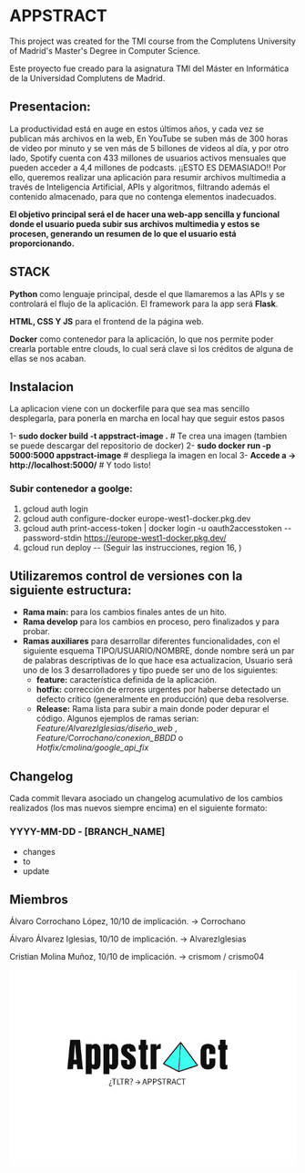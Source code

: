 # APPSTRACT

This project was created for the TMI course from the Complutens University of Madrid's Master's Degree in Computer Science.

Este proyecto fue creado para la asignatura TMI del Máster en Informática de la Universidad Complutens de Madrid.

## Presentacion:
La productividad está en auge en estos últimos años, y cada vez se publican más archivos en la web, En YouTube se suben más de 300 horas de video por minuto y se ven más de 5 billones de videos al día, y por otro lado, Spotify cuenta con 433 millones de usuarios activos mensuales que pueden acceder a 4,4 millones de podcasts. ¡¡ESTO ES DEMASIADO!! Por ello, queremos realizar una aplicación para resumir archivos multimedia a través de Inteligencia Artificial, APIs y algoritmos, filtrando además el contenido almacenado, para que no contenga elementos inadecuados.

**El objetivo principal será el de hacer una web-app sencilla y funcional donde el usuario pueda subir sus archivos multimedia y estos se procesen, generando un resumen de lo que el usuario está proporcionando.**

## STACK
**Python** como lenguaje principal, desde el que llamaremos a las APIs y se controlará el flujo de la aplicación. El framework para la app será **Flask**.

**HTML, CSS Y JS** para el frontend de la página web.

**Docker** como contenedor para la aplicación, lo que nos permite poder crearla portable entre clouds, lo cual será clave si los créditos de alguna de ellas se nos acaban.

## Instalacion

La aplicacion viene con un dockerfile para que sea mas sencillo desplegarla, para ponerla en marcha en local hay que seguir estos pasos

 1- **sudo docker build -t appstract-image .**  # Te crea una imagen (tambien se puede descargar del repositorio de docker)
 2- **sudo docker run -p 5000:5000 appstract-image** # despliega la imagen en local
 3- **Accede a -> http://localhost:5000/** # Y todo listo!

### Subir contenedor a goolge:
1. gcloud auth login
2. gcloud auth configure-docker europe-west1-docker.pkg.dev
3. gcloud auth print-access-token | docker login -u oauth2accesstoken --password-stdin https://europe-west1-docker.pkg.dev/
4. gcloud run deploy  -- (Seguir las instrucciones, region 16, )

## Utilizaremos control de versiones con la siguiente estructura:
- **Rama main:** para los cambios finales antes de un hito.
- **Rama develop** para los cambios en proceso, pero finalizados y para probar.
- **Ramas auxiliares** para desarrollar diferentes funcionalidades, con el siguiente esquema TIPO/USUARIO/NOMBRE, donde nombre será un par de palabras descriptivas de lo que hace esa actualizacion, Usuario será uno de los 3 desarrolladores y tipo puede ser uno de los siguientes:
  - **feature:** característica definida de la aplicación.
  - **hotfix:** corrección de errores urgentes por haberse detectado un defecto crítico (generalmente en producción) que deba resolverse.
  - **Release:** Rama lista para subir a main donde poder depurar el código.
Algunos ejemplos de ramas serian: *Feature/AlvarezIglesias/diseño_web* , *Feature/Corrochano/conexion_BBDD* o *Hotfix/cmolina/google_api_fix*

## Changelog
Cada commit llevara asociado un changelog acumulativo de los cambios realizados (los mas nuevos siempre encima) en el siguiente formato:

 ### YYYY-MM-DD - [BRANCH_NAME]

- changes
- to
- update

## Miembros
Álvaro Corrochano López, 10/10 de implicación. -> Corrochano

Álvaro Álvarez Iglesias, 10/10 de implicación. -> AlvarezIglesias

Cristian Molina Muñoz, 10/10 de implicación. -> crismom / crismo04

![Logo](https://github.com/AlvarezIglesias/appstract/blob/develop/static/img/logo_principal.png)
